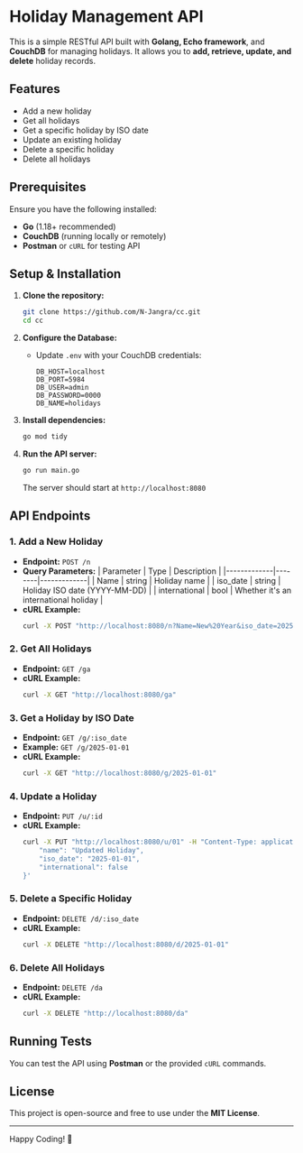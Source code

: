 # Holiday Management API

This is a simple RESTful API built with **Golang, Echo framework**, and **CouchDB** for managing holidays. It allows you to **add, retrieve, update, and delete** holiday records.

## Features
- Add a new holiday
- Get all holidays
- Get a specific holiday by ISO date
- Update an existing holiday
- Delete a specific holiday
- Delete all holidays

## Prerequisites

Ensure you have the following installed:
- **Go** (1.18+ recommended)
- **CouchDB** (running locally or remotely)
- **Postman** or `cURL` for testing API

## Setup & Installation

1. **Clone the repository:**
   ```sh
   git clone https://github.com/N-Jangra/cc.git
   cd cc
   ```

2. **Configure the Database:**
   - Update `.env` with your CouchDB credentials:
     ```env
     DB_HOST=localhost
     DB_PORT=5984
     DB_USER=admin
     DB_PASSWORD=0000
     DB_NAME=holidays
     ```

3. **Install dependencies:**
   ```sh
   go mod tidy
   ```

4. **Run the API server:**
   ```sh
   go run main.go
   ```
   The server should start at `http://localhost:8080`

## API Endpoints

### **1. Add a New Holiday**
- **Endpoint:** `POST /n`
- **Query Parameters:**
  | Parameter    | Type   | Description |
  |-------------|--------|-------------|
  | Name        | string | Holiday name |
  | iso_date    | string | Holiday ISO date (YYYY-MM-DD) |
  | international | bool | Whether it's an international holiday |
- **cURL Example:**
  ```sh
  curl -X POST "http://localhost:8080/n?Name=New%20Year&iso_date=2025-01-01&international=true"
  ```

### **2. Get All Holidays**
- **Endpoint:** `GET /ga`
- **cURL Example:**
  ```sh
  curl -X GET "http://localhost:8080/ga"
  ```

### **3. Get a Holiday by ISO Date**
- **Endpoint:** `GET /g/:iso_date`
- **Example:** `GET /g/2025-01-01`
- **cURL Example:**
  ```sh
  curl -X GET "http://localhost:8080/g/2025-01-01"
  ```

### **4. Update a Holiday**
- **Endpoint:** `PUT /u/:id`
- **cURL Example:**
  ```sh
  curl -X PUT "http://localhost:8080/u/01" -H "Content-Type: application/json" -d '{
      "name": "Updated Holiday",
      "iso_date": "2025-01-01",
      "international": false
  }'
  ```

### **5. Delete a Specific Holiday**
- **Endpoint:** `DELETE /d/:iso_date`
- **cURL Example:**
  ```sh
  curl -X DELETE "http://localhost:8080/d/2025-01-01"
  ```

### **6. Delete All Holidays**
- **Endpoint:** `DELETE /da`
- **cURL Example:**
  ```sh
  curl -X DELETE "http://localhost:8080/da"
  ```

## Running Tests
You can test the API using **Postman** or the provided `cURL` commands.

## License
This project is open-source and free to use under the **MIT License**.

---
Happy Coding! 🚀


